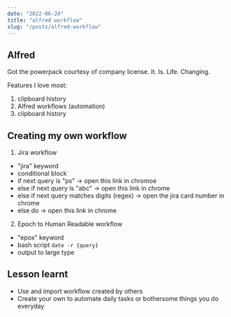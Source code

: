```yaml
---
date: "2022-06-24"
title: "alfred workflow"
slug: "/posts/alfred-workflow"
---
```


## Alfred
Got the powerpack courtesy of company license. It. Is. Life. Changing.

Features I love most:
1. clipboard history
2. Alfred workflows (automation)
3. clipboard history

## Creating my own workflow
1. Jira workflow
- "jira" keyword
- conditional block
- if next query is "ps" -> open this link in chromoe
- else if next query is "abc" -> open this link in chrome
- else if next query matches digits (regex) -> open the jira card number in chrome
- else do -> open this link in chrome

2. Epoch to Human Readable workflow
- "epox" keyword
- bash script `date -r {query}`
- output to large type

## Lesson learnt
- Use and import workflow created by others
- Create your own to automate daily tasks or bothersome things you do everyday